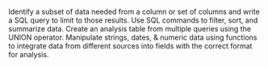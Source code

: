 Identify a subset of data needed from a column or set of columns and write a SQL query to limit to those results.
Use SQL commands to filter, sort, and summarize data.
Create an analysis table from multiple queries using the UNION operator.
Manipulate strings, dates, & numeric data using functions to integrate data from different sources into fields with the correct format for analysis.
